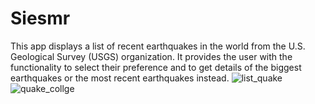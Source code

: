  # Siesmr
This app displays a list of recent earthquakes in the world from the U.S. Geological Survey (USGS) organization.
It provides the user with the functionality to select their preference and to get details of the biggest earthquakes or the most recent earthquakes instead.
![list_quake](https://user-images.githubusercontent.com/74445948/111681261-0d2d6100-8849-11eb-8014-81a61a9cabbc.jpeg)
![quake_collge](https://user-images.githubusercontent.com/74445948/111681263-0dc5f780-8849-11eb-9ed9-e100133e6a5b.jpeg)
